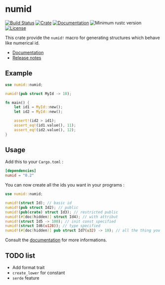 # numid

[![Build Status](https://travis-ci.com/powlpy/numid.svg?branch=master)](https://travis-ci.com/powlpy/numid)
[![Crate](https://img.shields.io/crates/v/numid.svg)](https://crates.io/crates/numid)
[![Documentation](https://docs.rs/numid/badge.svg)](https://docs.rs/numid)
![Minimum rustc version](https://img.shields.io/badge/rustc-1.31+-yellow.svg)
[![License](https://img.shields.io/crates/l/numid.svg)](https://github.com/powlpy/numid/blob/master/LICENSE)

This crate provide the `numid!` macro for generating structures which behave like numerical id.

- [Documentation](https://docs.rs/numid)
- [Release notes](https://github.com/powlpy/numid/releases)

## Example

```rust
use numid::numid;

numid!(pub struct MyId -> 10);

fn main() {
    let id1 = MyId::new();
    let id2 = MyId::new();

    assert!(id2 > id1);
    assert_eq!(id1.value(), 11);
    assert_eq!(id2.value(), 12);
}
```

## Usage

Add this to your `Cargo.toml` :

```toml
[dependencies]
numid = "0.2"
```

You can now create all the ids you want in your programs :

```rust
use numid::numid;

numid!(struct Id); // basic id
numid!(pub struct Id2); // public
numid!(pub(crate) struct Id3); // restricted public
numid!(#[doc(hidden)] struct Id4); // with attribut
numid!(struct Id5 -> 100); // init const specified
numid!(struct Id6(u128)); // type specified
numid!(#[doc(hidden)] pub struct Id7(u32) -> 10); // all the thing you can want
```
Consult the [documentation](https://docs.rs/numid) for more informations.

## TODO list

 - Add format trait
 - `create_lower` for constant
 - `serde` feature
